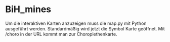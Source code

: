 # BiH_mines

Um die interaktiven Karten anzuzeigen muss die map.py mit Python ausgeführt werden. Standardmäßig wird jetzt die Symbol Karte geöffnet. Mit /choro in der URL kommt man zur Choroplethenkarte.